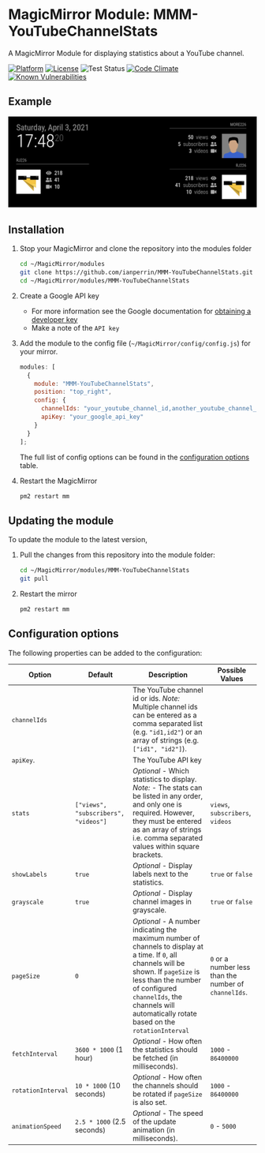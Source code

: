 # MagicMirror Module: MMM-YouTubeChannelStats

A MagicMirror Module for displaying statistics about a YouTube channel.

[![Platform](https://img.shields.io/badge/platform-MagicMirror-informational)](https://MagicMirror.builders)
[![License](https://img.shields.io/badge/license-MIT-informational)](https://raw.githubusercontent.com/ianperrin/MMM-YouTubeChannelStats/master/LICENSE)
![Test Status](https://github.com/ianperrin/MMM-YouTubeChannelStats/actions/workflows/node.js.yml/badge.svg)
[![Code Climate](https://codeclimate.com/github/ianperrin/MMM-YouTubeChannelStats/badges/gpa.svg)](https://codeclimate.com/github/ianperrin/MMM-YouTubeChannelStats)
[![Known Vulnerabilities](https://snyk.io/test/github/ianperrin/MMM-YouTubeChannelStats/badge.svg)](https://snyk.io/test/github/ianperrin/MMM-YouTubeChannelStats)

## Example

![Example screenshot](.github/example.png)

## Installation

1. Stop your MagicMirror and clone the repository into the modules folder

   ```bash
   cd ~/MagicMirror/modules
   git clone https://github.com/ianperrin/MMM-YouTubeChannelStats.git
   cd ~/MagicMirror/modules/MMM-YouTubeChannelStats
   ```

2. Create a Google API key

   - For more information see the Google documentation for [obtaining a developer key](https://developers.google.com/youtube/v3/getting-started)
   - Make a note of the `API key`

3. Add the module to the config file (`~/MagicMirror/config/config.js`) for your mirror.

   ```javascript
   modules: [
     {
       module: "MMM-YouTubeChannelStats",
       position: "top_right",
       config: {
         channelIds: "your_youtube_channel_id,another_youtube_channel_id",
         apiKey: "your_google_api_key"
       }
     }
   ];
   ```

   The full list of config options can be found in the [configuration options](#configuration-options) table.

4. Restart the MagicMirror

   ```bash
   pm2 restart mm
   ```

## Updating the module

To update the module to the latest version,

1. Pull the changes from this repository into the module folder:

   ```bash
   cd ~/MagicMirror/modules/MMM-YouTubeChannelStats
   git pull
   ```

2. Restart the mirror

   ```bash
   pm2 restart mm
   ```

## Configuration options

The following properties can be added to the configuration:

| **Option**         | **Default**                          | **Description**                                                                                                                                                                                                                                                    | **Possible Values**                                   |
| ------------------ | ------------------------------------ | ------------------------------------------------------------------------------------------------------------------------------------------------------------------------------------------------------------------------------------------------------------------ | ----------------------------------------------------- |
| `channelIds`       |                                      | The YouTube channel id or ids. _Note:_ Multiple channel ids can be entered as a comma separated list (e.g. `"id1,id2"`) or an array of strings (e.g. `["id1", "id2"]`).                                                                                            |                                                       |
| `apiKey`.          |                                      | The YouTube API key                                                                                                                                                                                                                                                |                                                       |
| `stats`            | `["views", "subscribers", "videos"]` | _Optional_ - Which statistics to display. _Note:_ - The stats can be listed in any order, and only one is required. However, they must be entered as an array of strings i.e. comma separated values within square brackets.                                       | `views`, `subscribers`, `videos`                      |
| `showLabels`       | `true`                               | _Optional_ - Display labels next to the statistics.                                                                                                                                                                                                                | `true` or `false`                                     |
| `grayscale`        | `true`                               | _Optional_ - Display channel images in grayscale.                                                                                                                                                                                                                  | `true` or `false`                                     |
| `pageSize`         | `0`                                  | _Optional_ - A number indicating the maximum number of channels to display at a time. If `0`, all channels will be shown. If `pageSize` is less than the number of configured `channelIds`, the channels will automatically rotate based on the `rotationInterval` | `0` or a number less than the number of `channelIds`. |
| `fetchInterval`    | `3600 * 1000` (1 hour)               | _Optional_ - How often the statistics should be fetched (in milliseconds).                                                                                                                                                                                         | `1000` - `86400000`                                   |
| `rotationInterval` | `10 * 1000` (10 seconds)             | _Optional_ - How often the channels should be rotated if `pageSize` is also set.                                                                                                                                                                                   | `1000` - `86400000`                                   |
| `animationSpeed`   | `2.5 * 1000` (2.5 seconds)           | _Optional_ - The speed of the update animation (in milliseconds).                                                                                                                                                                                                  | `0` - `5000`                                          |
